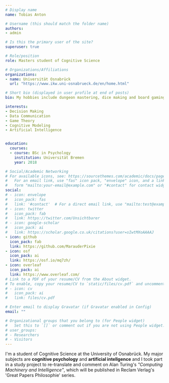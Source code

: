 ```yaml
---
# Display name
name: Tobias Anton

# Username (this should match the folder name)
authors:
- admin

# Is this the primary user of the site?
superuser: true

# Role/position
role: Masters student of Cognitive Science

# Organizations/Affiliations
organizations:
- name: Universität Osnabrück
  url: "https://www.ikw.uni-osnabrueck.de/en/home.html"

# Short bio (displayed in user profile at end of posts)
bio: My hobbies include dungeon mastering, dice making and board gaming in general.

interests:
- Decision Making
- Data Communication
- Game Theory
- Cognitive Modeling
- Artificial Intelligence


education:
  courses:
  - course: BSc in Psychology
    institution: Universität Bremen
    year: 2018

# Social/Academic Networking
# For available icons, see: https://sourcethemes.com/academic/docs/page-builder/#icons
#   For an email link, use "fas" icon pack, "envelope" icon, and a link in the
#   form "mailto:your-email@example.com" or "#contact" for contact widget.
social:
# - icon: envelope
#   icon_pack: fas
#   link: '#contact'  # For a direct email link, use "mailto:test@example.org".
# - icon: twitter
#   icon_pack: fab
#   link: https://twitter.com/Unsichtbarer
# - icon: google-scholar
#   icon_pack: ai
#   link: https://scholar.google.co.uk/citations?user=sIwtMXoAAAAJ
- icon: github
  icon_pack: fab
  link: https://github.com/MarauderPixie
- icon: osf
  icon_pack: ai
  link: https://osf.io/mq7zh/
- icon: overleaf
  icon_pack: ai
  link: https://www.overleaf.com/
# Link to a PDF of your resume/CV from the About widget.
# To enable, copy your resume/CV to `static/files/cv.pdf` and uncomment the lines below.
# - icon: cv
#   icon_pack: ai
#   link: files/cv.pdf

# Enter email to display Gravatar (if Gravatar enabled in Config)
email: ""

# Organizational groups that you belong to (for People widget)
#   Set this to `[]` or comment out if you are not using People widget.
# user_groups:
# - Researchers
# - Visitors
---
```


I'm a student of Cognitive Science at the University of Osnabrück. My major subjects are **cognitive psychology** and **artificial intellgence** and I took part in a study project to re-translate and comment on Alan Turing's _"Computing Machinery and Intelligence"_, which will be published in Reclam Verlag's 'Great Papers Philosophie' series.
